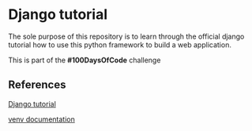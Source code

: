 # Django tutorial

The sole purpose of this repository is to learn through the official django tutorial how to use this python framework to build a web application.

This is part of the **#100DaysOfCode** challenge

## References

[Django tutorial](https://docs.djangoproject.com/en/3.0/intro/tutorial01/)

[venv documentation](https://docs.python.org/3/library/venv.html)
